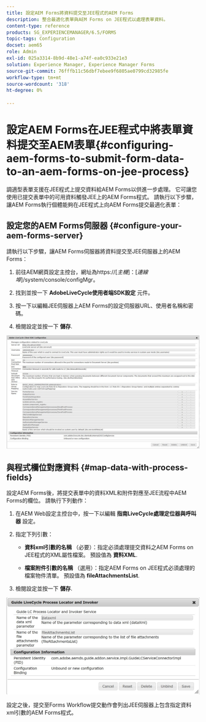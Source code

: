 ```yaml
---
title: 設定AEM Forms將資料提交至JEE程式的AEM Forms
description: 整合最適化表單與AEM Forms on JEE程式以處理表單資料。
content-type: reference
products: SG_EXPERIENCEMANAGER/6.5/FORMS
topic-tags: Configuration
docset: aem65
role: Admin
exl-id: 025a3314-8b9d-48e1-a74f-ea0c933e21e3
solution: Experience Manager, Experience Manager Forms
source-git-commit: 76fffb11c56dbf7ebee9f6805ae0799cd32985fe
workflow-type: tm+mt
source-wordcount: '318'
ht-degree: 0%

---
```


# 設定AEM Forms在JEE程式中將表單資料提交至AEM表單{#configuring-aem-forms-to-submit-form-data-to-an-aem-forms-on-jee-process}

調適型表單支援在JEE程式上提交資料給AEM Forms以供進一步處理。 它可讓您使用已提交表單中的可用資料觸發JEE上的AEM Forms程式。 請執行以下步驟，讓AEM Forms執行個體能夠在JEE程式上向AEM Forms提交最適化表單：

## 設定您的AEM Forms伺服器 {#configure-your-aem-forms-server}

請執行以下步驟，讓AEM Forms伺服器將資料提交至JEE伺服器上的AEM Forms：

1. 前往AEM網頁設定主控台，網址為https://[*主機*]：[*連線埠*]/system/console/configMgr。

1. 找到並按一下 **AdobeLiveCycle使用者端SDK設定** 元件。
1. 按一下以編輯JEE伺服器上AEM Forms的設定伺服器URL、使用者名稱和密碼。
1. 檢閱設定並按一下 **儲存**.

![AdobeLiveCycle使用者端SDK設定](assets/clientsdkconfiguration.jpg)

## 與程式欄位對應資料 {#map-data-with-process-fields}

設定AEM Forms後，將提交表單中的資料XML和附件對應至JEE流程中AEM Forms的欄位。 請執行下列動作：

1. 在AEM Web設定主控台中，按一下以編輯 **指南LiveCycle處理定位器與呼叫器** 設定。
1. 指定下列引數：

   * **資料xml引數的名稱** （必要）：指定必須處理提交資料之AEM Forms on JEE程式的XML屬性檔案。 預設值為 **資料XML**.

   * **檔案附件引數的名稱** （選用）：指定AEM Forms on JEE程式必須處理的檔案物件清單。 預設值為 **fileAttachmentsList**.

1. 檢閱設定並按一下 **儲存**.

![指南LiveCycle處理定位器與呼叫器](assets/test3.jpg)

設定之後，提交至Forms Workflow提交動作會列出JEE伺服器上包含指定資料xml引數的AEM Forms程式。

